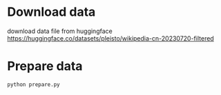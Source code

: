 # Download data
download data file from huggingface https://huggingface.co/datasets/pleisto/wikipedia-cn-20230720-filtered
# Prepare data
```bash
python prepare.py
```